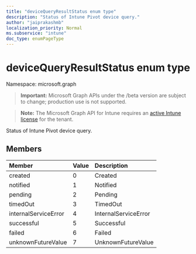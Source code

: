 ```yaml
---
title: "deviceQueryResultStatus enum type"
description: "Status of Intune Pivot device query."
author: "jaiprakashmb"
localization_priority: Normal
ms.subservice: "intune"
doc_type: enumPageType
---
```


# deviceQueryResultStatus enum type

Namespace: microsoft.graph

> **Important:** Microsoft Graph APIs under the /beta version are subject to change; production use is not supported.

> **Note:** The Microsoft Graph API for Intune requires an [active Intune license](https://go.microsoft.com/fwlink/?linkid=839381) for the tenant.

Status of Intune Pivot device query.

## Members
|Member|Value|Description|
|:---|:---|:---|
|created|0|Created|
|notified|1|Notified|
|pending|2|Pending|
|timedOut|3|TimedOut|
|internalServiceError|4|InternalServiceError|
|successful|5|Successful|
|failed|6|Failed|
|unknownFutureValue|7|UnknownFutureValue|
